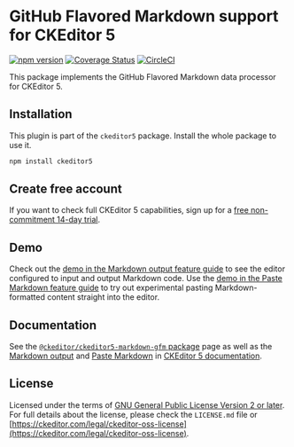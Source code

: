 GitHub Flavored Markdown support for CKEditor&nbsp;5
===============================================

[![npm version](https://badge.fury.io/js/%40ckeditor%2Fckeditor5-markdown-gfm.svg)](https://www.npmjs.com/package/@ckeditor/ckeditor5-markdown-gfm)
[![Coverage Status](https://coveralls.io/repos/github/ckeditor/ckeditor5/badge.svg?branch=master)](https://coveralls.io/github/ckeditor/ckeditor5?branch=master)
[![CircleCI](https://circleci.com/gh/ckeditor/ckeditor5.svg?style=shield)](https://app.circleci.com/pipelines/github/ckeditor/ckeditor5?branch=master)

This package implements the GitHub Flavored Markdown data processor for CKEditor&nbsp;5.

## Installation

This plugin is part of the `ckeditor5` package. Install the whole package to use it.

```bash
npm install ckeditor5
```

## Create free account

If you want to check full CKEditor&nbsp;5 capabilities, sign up for a [free non-commitment 14-day trial](https://portal.ckeditor.com/signup).

## Demo

Check out the [demo in the Markdown output feature guide](https://ckeditor.com/docs/ckeditor5/latest/features/markdown.html#demo) to see the editor configured to input and output Markdown code. Use the [demo in the Paste Markdown feature guide](https://ckeditor.com/docs/ckeditor5/latest/features/pasting/paste-markdown.html#demo) to try out experimental pasting Markdown-formatted content straight into the editor.

## Documentation

See the [`@ckeditor/ckeditor5-markdown-gfm` package](https://ckeditor.com/docs/ckeditor5/latest/api/markdown-gfm.html) page as well as the [Markdown output](https://ckeditor.com/docs/ckeditor5/latest/features/markdown.html) and [Paste Markdown](https://ckeditor.com/docs/ckeditor5/latest/features/pasting/paste-markdown.html) in [CKEditor&nbsp;5 documentation](https://ckeditor.com/docs/ckeditor5/latest/).


## License

Licensed under the terms of [GNU General Public License Version 2 or later](http://www.gnu.org/licenses/gpl.html). For full details about the license, please check the `LICENSE.md` file or [https://ckeditor.com/legal/ckeditor-oss-license](https://ckeditor.com/legal/ckeditor-oss-license).

